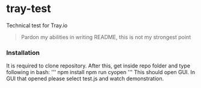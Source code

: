 # tray-test
Technical test for Tray.io
> Pardon my abilities in writing README, this is not my strongest point
### Installation
It is required to clone repository. After this, get inside repo folder and type following in bash:
'''
npm install
npm run cyopen
'''
This should open GUI.
In GUI that opened please select test.js and watch demonstration.
